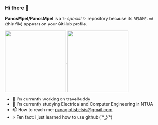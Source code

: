 ### Hi there 👋


**PanosMpel/PanosMpel** is a ✨ _special_ ✨ repository because its `README.md` (this file) appears on your GitHub profile.

<a href="https://github.com/anuraghazra/github-readme-stats">
  <img height=200 align="center" src="https://github-readme-stats.vercel.app/api?username=PanosMpel&show_icons=true&theme=transparent&hide_rank=true" />
</a>
<a href="https://github.com/anuraghazra/convoychat">
  <img height=200 align="center" src="https://github-readme-stats.vercel.app/api/top-langs?username=PanosMpel&layout=compact&langs_count=8&card_width=320&theme=transparent" />
</a>


- 🔭 I’m currently working on travelbuddy
- 🌱 I’m currently studying Electrical and Computer Engineering in NTUA 
- 📫 How to reach me: panagiotisbelsis@gmail.com
- ⚡ Fun fact: i just learned how to use github ( ͡° ͜ʖ ͡°)

